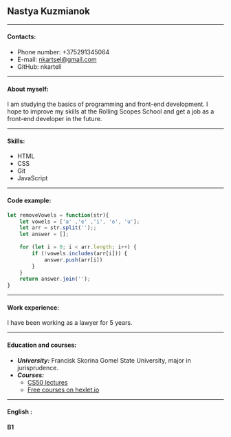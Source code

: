 ## __Nastya Kuzmianok__ #  
***
#### __Contacts:__

 - Phone number: +375291345064 
 - E-mail: nkartsel@gmail.com 
 - GitHub: nkartell   
***
#### __About myself:__

I am studying the basics of programming and front-end development. I hope to improve my skills at the Rolling Scopes School  and get a job as a front-end developer in the future.  
***
#### __Skills:__

- HTML
- CSS
- Git
- JavaScript  
***  
#### __Code example:__ 
```Javascript
let removeVowels = function(str){
    let vowels = ['a' ,'e' ,'i', 'o', 'u'];
    let arr = str.split('');;
    let answer = [];
  
    for (let i = 0; i < arr.length; i++) {
        if (!vowels.includes(arr[i])) {
            answer.push(arr[i])
        }       
    }
    return answer.join('');
}
``` 
***  
#### __Work experience:__

I have been working as a lawyer for 5 years.  
***  
#### __Education and courses__:

-  ___University:___
  Francisk Skorina Gomel State University,  major in jurisprudence.
-  ___Courses:___
   - [CS50 lectures](https://www.youtube.com/watch?v=Sy_wba7l1UU&list=PLawfWYMUziZqyUL5QDLVbe3j5BKWj42E5)
   - [Free courses on hexlet.io](https://ru.hexlet.io/courses/free)  
***  
#### __English :__
__B1__

